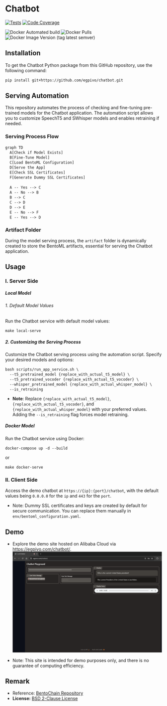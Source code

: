 # Chatbot

[![Tests](https://github.com/egpivo/chatbot/workflows/CI/badge.svg)](https://github.com/egpivo/chatbot/actions)
[![Code Coverage](https://codecov.io/gh/egpivo/chatbot/branch/main/graph/badge.svg)](https://codecov.io/gh/egpivo/chatbot)

![Docker Automated build](https://img.shields.io/docker/automated/egpivo/chatbot)
![Docker Pulls](https://img.shields.io/docker/pulls/egpivo/chatbot)
![Docker Image Version (tag latest semver)](https://img.shields.io/docker/v/egpivo/chatbot/main)

<link rel="stylesheet" href="https://cdnjs.cloudflare.com/ajax/libs/font-awesome/5.15.3/css/all.min.css" integrity="sha512-...." crossorigin="anonymous" />


## Installation

To get the Chatbot Python package from this GitHub repository, use the following command:

```bash
pip install git+https://github.com/egpivo/chatbot.git
```
## Serving Automation
This repository automates the process of checking and fine-tuning pre-trained models for the Chatbot application. The automation script allows you to customize SpeechT5 and SWhisper models and enables retraining if needed.

### Serving Process Flow

```mermaid
graph TD
  A[Check if Model Exists]
  B[Fine-Tune Model]
  C[Load BentoML Configuration]
  D[Serve the App]
  E[Check SSL Certificates]
  F[Generate Dummy SSL Certificates]

  A -- Yes --> C
  A -- No --> B
  B --> C
  C --> D
  D --> E
  E -- No --> F
  E -- Yes --> D

```

### Artifact Folder
During the model serving process, the `artifact` folder is dynamically created to store the BentoML artifacts, essential for serving the Chatbot application.
## Usage
### I. Server Side

##### Local Model
###### 1. Default Model Values
 Run the Chatbot service with default model values:
```shell
make local-serve
```
##### 2. Customizing the Serving Process
Customize the Chatbot serving process using the automation script. Specify your desired models and options:

```shell
bash scripts/run_app_service.sh \
  --t5_pretrained_model {replace_with_actual_t5_model} \
  --t5_pretrained_vocoder {replace_with_actual_t5_vocoder} \
  --whisper_pretrained_model {replace_with_actual_whisper_model} \
  --is_retraining
```
- **Note**: Replace `{replace_with_actual_t5_model}`, `{replace_with_actual_t5_vocoder}`, and `{replace_with_actual_whisper_model}` with your preferred values. Adding the `--is_retraining` flag forces model retraining.


##### Docker Model
Run the Chatbot service using Docker:

```shell
docker-compose up -d --build
```
or
```shell
make docker-serve
```

### II. Client Side
Access the demo chatbot at `https://{ip}:{port}/chatbot`, with the default values being `0.0.0.0` for the `ip` and `443` for the `port`.

- Note: Dummy SSL certificates and keys are created by default for secure communication. You can replace them manually in `env/bentoml_configuration.yaml`.

## Demo <i class="fas fa-eye fa-lg"></i>


- Explore the demo site hosted on Alibaba Cloud via https://egpivo.com/chatbot/.
![demo.png](artifacts/image/demo_img.png)

- Note: This site is intended for demo purposes only, and there is no guarantee of computing efficiency.

## Remark
- Reference: [BentoChain Repository](https://github.com/ssheng/BentoChain)
- **License:** [BSD 2-Clause License](LICENSE)
